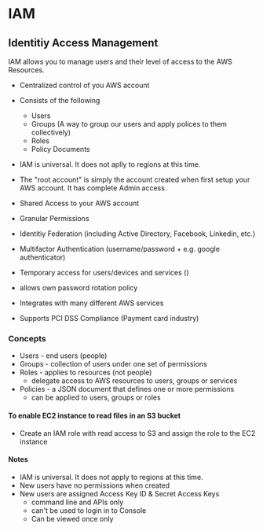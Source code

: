 # IAM
## Identitiy Access Management

IAM allows you to manage users and their level of access to the AWS Resources.
* Centralized control of you AWS account
* Consists of the following
	* Users
	* Groups (A way to group our users and apply polices to them collectively)
	* Roles
	* Policy Documents
* IAM is universal. It does not aplly to regions at this time.
* The "root account" is simply the account created when first setup your AWS account. It has complete Admin access.



* Shared Access to your AWS account
* Granular Permissions
* Identitiy Federation (including Active Directory, Facebook, Linkedin, etc.)
* Multifactor Authentication (username/password + e.g. google authenticator)
* Temporary access for users/devices and services ()
* allows own password rotation policy
* Integrates with many different AWS services
* Supports PCI DSS Compliance (Payment card industry)

### Concepts
* Users - end users (people)
* Groups - collection of users under one set of permissions
* Roles - applies to resources (not people)
  * delegate access to AWS resources to users, groups or services
* Policies - a JSON document that defines one or more permissions
  * can be applied to users, groups or roles

#### To enable EC2 instance to read files in an S3 bucket
* Create an IAM role with read access to S3 and assign the role to the EC2 instance

#### Notes
* IAM is universal. It does not apply to regions at this time.
* New users have no permissions when created
* New users are assigned Access Key ID & Secret Access Keys 
  * command line and APIs only
  * can't be used to login in to Console
  * Can be viewed once only 

